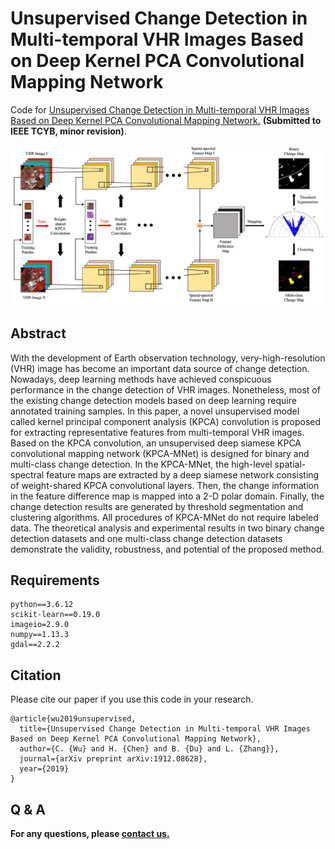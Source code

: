 # Unsupervised Change Detection in Multi-temporal VHR Images Based on Deep Kernel PCA Convolutional Mapping Network
Code for [Unsupervised Change Detection in Multi-temporal VHR Images Based on Deep Kernel PCA Convolutional Mapping Network.](https://arxiv.org/abs/1912.08628)
**(Submitted to IEEE TCYB, minor revision)**.

<img src="./figures/kpcamnet.jpg">

## Abstract
With the development of Earth observation technology, very-high-resolution (VHR) image has become an important data source of change detection. Nowadays, deep learning methods have achieved conspicuous performance in the change detection of VHR images. Nonetheless, most of the existing change detection models based on deep learning require annotated training samples. In this paper, a novel unsupervised model called kernel principal component analysis (KPCA) convolution is proposed for extracting representative features from multi-temporal VHR images. Based on the KPCA convolution, an unsupervised deep siamese KPCA convolutional mapping network (KPCA-MNet) is designed for binary and multi-class change detection. In the KPCA-MNet, the high-level spatial-spectral feature maps are extracted by a deep siamese network consisting of weight-shared KPCA convolutional layers. Then, the change information in the feature difference map is mapped into a 2-D polar domain. Finally, the change detection results are generated by threshold segmentation and clustering algorithms. All procedures of KPCA-MNet do not require labeled data. The theoretical analysis and experimental results in two binary change detection datasets and one multi-class change detection datasets demonstrate the validity, robustness, and potential of the proposed method. 

## Requirements

```
python==3.6.12
scikit-learn==0.19.0
imageio=2.9.0
numpy==1.13.3
gdal==2.2.2
```

## Citation
Please cite our paper if you use this code in your research.
```
@article{wu2019unsupervised,
  title={Unsupervised Change Detection in Multi-temporal VHR Images Based on Deep Kernel PCA Convolutional Mapping Network},
  author={C. {Wu} and H. {Chen} and B. {Du} and L. {Zhang}},
  journal={arXiv preprint arXiv:1912.08628},
  year={2019}
}
```
## Q & A
**For any questions, please [contact us.](mailto:Qschrx@gmail.com)**
